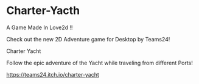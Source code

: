 # Charter-Yacth
A Game Made In Love2d !! 
 
Check out the new 2D Adventure game for Desktop by Teams24!

Charter Yacht

Follow the epic adventure of the Yacht while traveling from different Ports!

https://teams24.itch.io/charter-yacht
